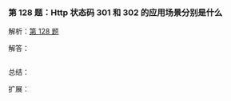 ### 第 128 题：Http 状态码 301 和 302 的应用场景分别是什么



解析：[第 128 题](https://github.com/Advanced-Frontend/Daily-Interview-Question/issues/249)

解答：



```javascript

```

总结：



扩展：



